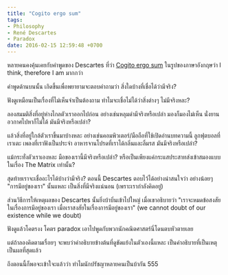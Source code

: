 ```yaml
---
title: "Cogito ergo sum"
tags:
- Philosophy
- René Descartes
- Paradox
date: 2016-02-15 12:59:48 +0700
---
```


หลายคนคงคุ้นเคยกับคำพูดของ Descartes ที่ว่า [Cogito ergo sum][] ในรูปของภาษาอังกฤษว่า I think, therefore I am มากกว่า

คำพูดด้านบนนั้น เกิดขึ้นเพื่อพยายามจะตอบคำถามว่า สิ่งใดบ้างที่เชื่อได้ว่ามีจริง?

ฟังดูเหมือนเป็นเรื่องที่ไม่เห็นจำเป็นต้องถาม ทำไมจะเชื่อไม่ได้ว่าสิ่งต่างๆ ไม่มีจริงหละ?

ลองสมมติสิ่งที่อยู่ห่างไกลตัวเราออกไปก่อน อย่างเช่นหลุมดำมีจริงหรือเปล่า มองก็มองไม่เห็น นั่งยานอวกาศไปหาก็ไม่ได้ มันมีจริงหรือเปล่า?

แล้วสิ่งที่อยู่ใกล้ตัวเราขึ้นมาบ้างหละ อย่างเช่นคอมพิวเตอร์/มือถือที่ใช้เปิดอ่านบทความนี้ ลูกฟุตบอลที่เราเตะ เพลงที่เราฟังเป็นประจำ อาหารจานโปรดที่เราได้กลิ่นและลิ้มรส มันมีจริงหรือเปล่า?

แม้กระทั่งตัวเราเองหละ มือของเรานี้มีจริงหรือเปล่า? หรือเป็นเพียงแค่กระแสประสาทส่งเข้าสมองแบบในเรื่อง The Matrix เท่านั้น?

สุดท้ายเราจะเชื่ออะไรได้บ้างว่ามีจริง? ตอนนี้ Descartes ตอบไว้ได้อย่างน่าสนใจว่า อย่างน้อยๆ "การมีอยู่ของเรา" นั้นแหละ เป็นสิ่งที่มีจริงแน่นอน (เพราะเรากำลังคิดอยู่)

ส่วนวิธีการให้เหตุผลของ Descartes นั้นยิ่งบ้าบิ่นเข้าไปใหญ่ เมื่อเขาอธิบายว่า "เราจะหมดข้อสงสัยในเรื่องการมีอยู่ของเรา เมื่อเราสงสัยในเรื่องการมีอยู่ของเรา" (we cannot doubt of our existence while we doubt)

ฟังดูแล้วโคตรงง โคตร paradox เอาไปพูดกับพวกนักคณิตศาสตร์นี่โดนตบหัวตายเลย

แต่ถ้าลองคิดตามเรื่อยๆ จะพบว่าคำอธิบายข้างต้นที่ดูขัดแย้งในตัวเองนี้แหละ เป็นคำอธิบายที่เป็นเหตุเป็นผลที่สุดแล้ว

ถึงตอนนี้ก็พอจะเข้าใจะแล้วว่า ทำไมนักปรัชญาหลายคนเป็นบ้ากัน 555


[Cogito ergo sum]: https://en.wikipedia.org/wiki/Cogito_ergo_sum
